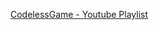 [CodelessGame - Youtube Playlist](https://youtube.com/playlist?list=PLCCdMELNzOfhwf-nfnM5E-7HHloeqexYY)
